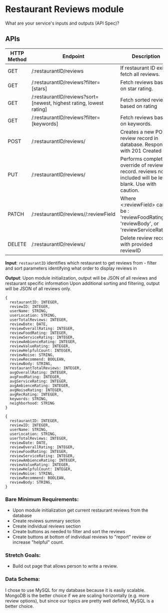 # Restaurant Reviews module

What are your service's inputs and outputs (API Spec)?

 ## APIs
| HTTP Method  | Endpoint               | Description
| -----------  | ---------------------- | -------------
| GET          | /:restaurantID/reviews | If restaurant ID exists, fetch all reviews.
| GET          | /:restaurantID/reviews?filter=[stars] | Fetch reviews based on star rating.
| GET          | /:restaurantID/reviews?sort=[newest, highest rating, lowest rating] | Fetch sorted reviews based on rating
| GET          | /:restaurantID/reviews?filter=[keywords] | Fetch reviews based on keywords.
| POST         | /:restaurantID/reviews/ | Creates a new POST review record in database. Responds with 201 Created
| PUT          | /:restaurantID/reviews/<reviewId> | Performs complete override of review record. reviews not included will be left blank. Use with caution.
| PATCH        | /:restaurantID/reviews/<reviewId>/:reviewField | Where <:reviewField> can be : 'reviewFoodRating', 'reviewBody', or 'reviewServiceRating'
| DELETE       | /:restaurantID/reviews/<reviewId>| Delete review record with provided reviewID



**Input**: `restaurantID` identifies which restaurant to get reviews from
          - filter and sort parameters identifying what order to display reviews in

**Output**: Upon module initialization, output will be JSON of all reviews and restaurant specific information
            Upon additional sorting and filtering, output will be JSON of all reviews only.

```
{
  restaurantID: INTEGER,
  reviewID: INTEGER,
  userName: STRING,
  userLocation: STRING,
  userTotalReviews: INTEGER,
  reviewDate: DATE,
  reviewOverallRating: INTEGER,
  reviewFoodRating: INTEGER,
  reviewServiceRating: INTEGER,
  reviewAmbienceRating: INTEGER,
  reviewValueRating: INTEGER,
  reviewHelpfulCount: INTEGER,
  reviewNoise: STRING,
  reviewRecommend: BOOLEAN,
  reviewBody: STRING,
  restaurantTotalReviews: INTEGER,
  avgOverallRating: INTEGER,
  avgFoodRating: INTEGER,
  avgServiceRating: INTEGER,
  avgAmbienceRating: INTEGER,
  avgNoiseRating: INTEGER,
  avgRecRating: INTEGER,
  keywords: STRING,
  neighborhood: STRING
}

{
  restaurantID: INTEGER,
  reviewID: INTEGER,
  userName: STRING,
  userLocation: STRING,
  userTotalReviews: INTEGER,
  reviewDate: DATE,
  reviewOverallRating: INTEGER,
  reviewFoodRating: INTEGER,
  reviewServiceRating: INTEGER,
  reviewAmbienceRating: INTEGER,
  reviewValueRating: INTEGER,
  reviewHelpfulCount: INTEGER,
  reviewNoise: STRING,
  reviewRecommend: BOOLEAN,
  reviewBody: STRING,
}
```

### Bare Minimum Requirements:

- Upon module initialization get current restaurant reviews from the database
- Create reviews summary section
- Create individual reviews section
- Create buttons as needed to filter and sort the reviews
- Create buttons at bottom of individual reviews to "report" review or increase "helpful" count.

### Stretch Goals:

- Build out page that allows person to write a review.

### Data Schema:
I chose to use MySQL for my database because it is easily scalable. MongoDB is the better choice if we are scaling horizontally (e.g. more review options), but since our topics are pretty well defined, MySQL is a better choice.

